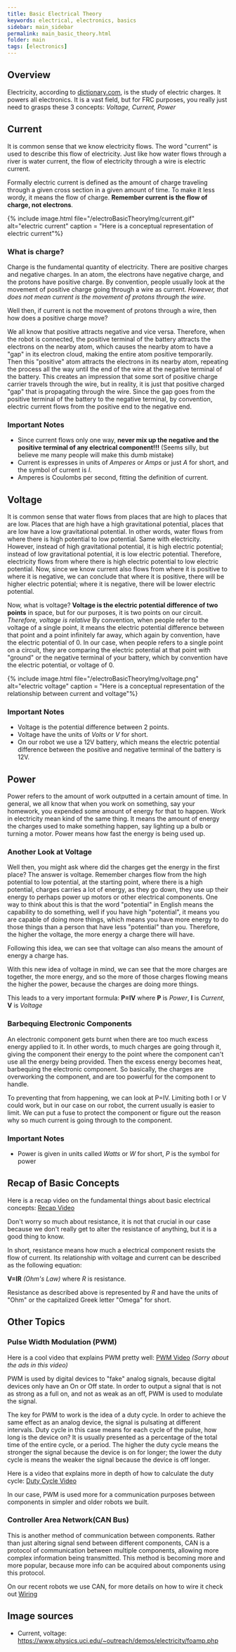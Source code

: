 ```yaml
---
title: Basic Electrical Theory
keywords: electrical, electronics, basics
sidebar: main_sidebar
permalink: main_basic_theory.html
folder: main
tags: [electronics]
---
```

<!-- Still have General tips, Multimeter and PWM to do -->

## Overview
Electricity, according to [dictionary.com](http://www.dictionary.com/browse/electricity), is the study of electric charges. It powers all electronics. It is a vast field, but for FRC purposes, you really just need to grasps these 3 concepts: *Voltage, Current, Power*



## Current
It is common sense that we know electricity flows. The word "current" is used to describe this flow of electricity. Just like how water flows through a river is water current, the flow of electricity through a wire is electric current.

Formally electric current is defined as the amount of charge traveling through a given cross section in a given amount of time. To make it less wordy, it means the flow of charge. **Remember current is the flow of charge, not electrons**.

{% include image.html
file="/electroBasicTheoryImg/current.gif" alt="electric current" caption = "Here is a conceptual representation of electric current"%}

### What is charge?
Charge is the fundamental quantity of electricity. There are positive charges and negative charges. In an atom, the electrons have negative charge, and the protons have positive charge. By convention, people usually look at the movement of positive charge going through a wire as current. *However, that does not mean current is the movement of protons through the wire*.


Well then, if current is not the movement of protons through a wire, then how does a positive charge move?

We all know that positive attracts negative and vice versa. Therefore, when the robot is connected, the positive terminal of the battery attracts the electrons on the nearby atom, which causes the nearby atom to have a "gap" in its electron cloud, making the entire atom positive temporarily. Then this "positive" atom attracts the electrons in its nearby atom, repeating the process all the way until the end of the wire at the negative terminal of the battery. This creates an impression that some sort of positive charge carrier travels through the wire, but in reality, it is just that positive charged "gap" that is propagating through the wire. Since the gap goes from the positive terminal of the battery to the negative terminal, by convention, electric current flows from the positive end to the negative end.

### Important Notes
- Since current flows only one way, **never mix up the negative and the positive terminal of any electrical component!!!** (Seems silly, but believe me many people will make this dumb mistake)
- Current is expresses in units of *Amperes* or *Amps* or just *A* for short, and the symbol of current is *I*.
- Amperes is Coulombs per second, fitting the definition of current.



## Voltage
It is common sense that water flows from places that are high to places that are low. Places that are high have a high gravitational potential, places that are low have a low gravitational potential. In other words, water flows from where there is high potential to low potential. Same with electricity. However, instead of high gravitational potential, it is high electric potential; instead of low gravitational potential, it is low electric potential. Therefore, electricity flows from where there is high electric potential to low electric potential. Now, since we know current also flows from where it is positive to where it is negative, we can conclude that where it is positive, there will be higher electric potential; where it is negative, there will be lower electric potential.

Now, what is voltage? **Voltage is the electric potential difference of two points** in space, but for our purposes, it is two points on our circuit. *Therefore, voltage is relative* By convention, when people refer to the voltage of a single point, it means the electric potential difference between that point and a point infinitely far away, which again by convention, have the electric potential of 0. In our case, when people refers to a single point on a circuit, they are comparing the electric potential at that point with "ground" or the negative terminal of your battery, which by convention have the electric potential, or voltage of 0.

{% include image.html
file="/electroBasicTheoryImg/voltage.png" alt="electric voltage" caption = "Here is a conceptual representation of the relationship between current and voltage"%}

### Important Notes
- Voltage is the potential difference between 2 points.
- Voltage have the units of *Volts* or *V* for short.
- On our robot we use a 12V battery, which means the electric potential difference between the positive and negative terminal of the battery is 12V.



## Power
Power refers to the amount of work outputted in a certain amount of time. In general, we all know that when you work on something, say your homework, you expended some amount of energy for that to happen. Work in electricity mean kind of the same thing. It means the amount of energy the charges used to make something happen, say lighting up a bulb or turning a motor. Power means how fast the energy is being used up.

### Another Look at Voltage
Well then, you might ask where did the charges get the energy in the first place? The answer is voltage. Remember charges flow from the high potential to low potential, at the starting point, where there is a high potential, charges carries a lot of energy, as they go down, they use up their energy to perhaps power up motors or other electrical components. One way to think about this is that the word "potential" in English means the capability to do something, well if you have high "potential", it means you are capable of doing more things, which means you have more energy to do those things than a person that have less "potential" than you. Therefore, the higher the voltage, the more energy a charge there will have.

Following this idea, we can see that voltage can also means the amount of energy a charge has.

With this new idea of voltage in mind, we can see that the more charges are together, the more energy, and so the more of those charges flowing means the higher the power, because the charges are doing more things.

This leads to a very important formula: **P=IV**
where **P** is *Power*, **I** is *Current*, **V** is *Voltage*

### Barbequing Electronic Components
An electronic component gets burnt when there are too much excess energy applied to it. In other words, to much charges are going through it, giving the component their energy to the point where the component can't use all the energy being provided. Then the excess energy becomes heat, barbequing the electronic component. So basically, the charges are overworking the component, and are too powerful for the component to handle.

To preventing that from happening, we can look at P=IV. Limiting both I or V could work, but in our case on our robot, the current usually is easier to limit. We can put a fuse to protect the component or figure out the reason why so much current is going through to the component.

### Important Notes
- Power is given in units called *Watts* or *W* for short, *P* is the symbol for power


## Recap of Basic Concepts
Here is a recap video on the fundamental things about basic electrical concepts: [Recap Video](https://www.youtube.com/watch?v=mvuHsu8S6v8)

Don't worry so much about resistance, it is not that crucial in our case because we don't really get to alter the resistance of anything, but it is a good thing to know.

In short, resistance means how much a electrical component resists the flow of current. Its relationship with voltage and current can be described as the following equation:

**V=IR** *(Ohm's Law)*
where *R* is resistance.

Resistance as described above is represented by *R* and have the units of "Ohm" or the capitalized Greek letter "Omega" for short.

## Other Topics
### Pulse Width Modulation (PWM)
Here is a cool video that explains PWM pretty well: [PWM Video](https://www.youtube.com/watch?v=ISzRh5eN_Pg) *(Sorry about the ads in this video)*

PWM is used by digital devices to "fake" analog signals, because digital devices only have an On or Off state. In order to output a signal that is not as strong as a full on, and not as weak as an off, PWM is used to modulate the signal.

The key for PWM to work is the idea of a duty cycle. In order to achieve the same effect as an analog device, the signal is pulsating at different intervals. Duty cycle in this case means for each cycle of the pulse, how long is the device on? It is usually presented as a percentage of the total time of the entire cycle, or a period. The higher the duty cycle means the stronger the signal because the device is on for longer; the lower the duty cycle is means the weaker the signal because the device is off longer.

Here is a video that explains more in depth of how to calculate the duty cycle: [Duty Cycle Video](https://www.youtube.com/watch?v=4PtepH8CcEE&t=402s)

In our case, PWM is used more for a communication purposes between components in simpler and older robots we built.

### Controller Area Network(CAN Bus)
This is another method of communication between components. Rather than just altering signal send between different components, CAN is a protocol of communication between multiple components, allowing more complex information being transmitted. This method is becoming more and more popular, because more info can be acquired about components using this protocol.

On our recent robots we use CAN, for more details on how to wire it check out [Wiring](main_wiring.md)


## Image sources
- Current, voltage: https://www.physics.uci.edu/~outreach/demos/electricity/foamp.php
